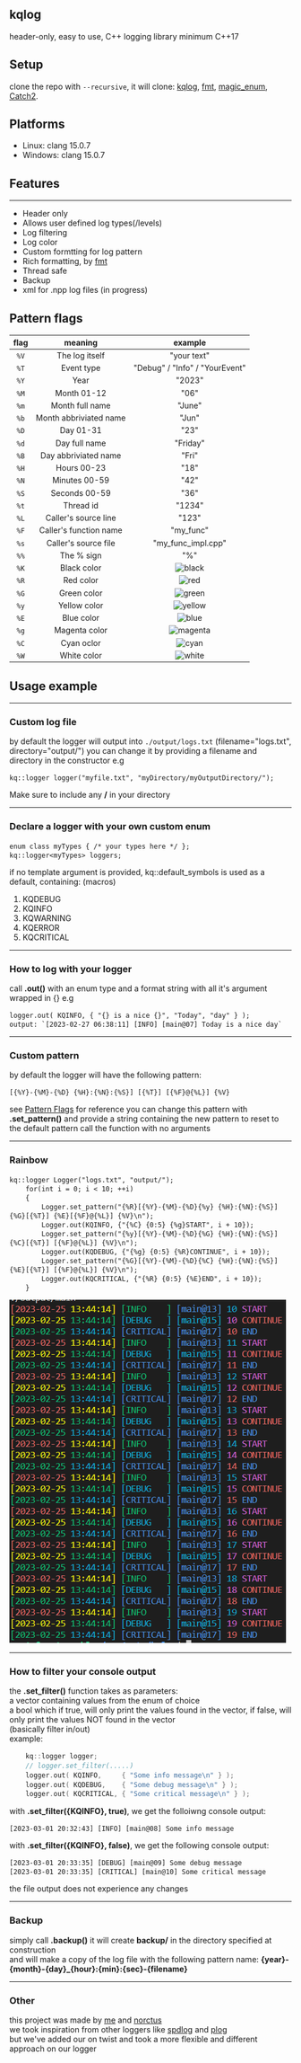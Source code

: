 ## kqlog

header-only, easy to use, C++ logging library
minimum C++17

## Setup

clone the repo with `--recursive`, it will clone:
[kqlog](https://github.com/Robertkq/kqlog),
[fmt](https://github.com/fmtlib/fmt),
[magic_enum](https://github.com/Neargye/magic_enum),
[Catch2](https://github.com/catchorg/Catch2).

## Platforms
* Linux: clang 15.0.7
* Windows: clang 15.0.7

## Features
---
* Header only
* Allows user defined log types(/levels)
* Log filtering
* Log color
* Custom formtting for log pattern
* Rich formatting, by [fmt](https://github.com/fmtlib/fmt)
* Thread safe
* Backup
* xml for .npp log files (in progress)

## Pattern flags
| flag | meaning | example |
| :----: | :-------: | :-------: |
|`%V`|The log itself|"your text"|
|`%T`|Event type|"Debug" / "Info" / "YourEvent"|
|`%Y`|Year|"2023"|
|`%M`|Month 01-12|"06"|
|`%m`|Month full name|"June"|
|`%b`|Month abbriviated name|"Jun"|
|`%D`|Day 01-31|"23"|
|`%d`|Day full name|"Friday"|
|`%B`|Day abbriviated name|"Fri"|
|`%H`|Hours 00-23|"18"|
|`%N`|Minutes 00-59|"42"|
|`%S`|Seconds 00-59|"36"|
|`%t`|Thread id|"1234"|
|`%L`|Caller's source line|"123"|
|`%F`|Caller's function name|"my_func"|
|`%s`|Caller's source file|"my_func_impl.cpp"|
|`%%`|The % sign|"%"|
|`%K`|Black color|![black](https://placehold.co/15x15/black/black.png)|
|`%R`|Red color|![red](https://placehold.co/15x15/red/red.png)|
|`%G`|Green color|![green](https://placehold.co/15x15/green/green.png)|
|`%y`|Yellow color|![yellow](https://placehold.co/15x15/yellow/yellow.png)|
|`%E`|Blue color|![blue](https://placehold.co/15x15/blue/blue.png)|
|`%g`|Magenta color|![magenta](https://placehold.co/15x15/magenta/magenta.png)|
|`%C`|Cyan oclor|![cyan](https://placehold.co/15x15/cyan/cyan.png)|
|`%W`|White color|![white](https://placehold.co/15x15/white/white.png)|

## Usage example
---
### Custom log file
by default the logger will output into `./output/logs.txt` (filename="logs.txt", directory="output/")
you can change it by providing a filename and directory in the constructor
e.g
```
kq::logger logger("myfile.txt", "myDirectory/myOutputDirectory/");
```
Make sure to include any **/** in your directory

---
### Declare a logger with your own custom enum
```
enum class myTypes { /* your types here */ };
kq::logger<myTypes> loggers;
```
if no template argument is provided, kq::default_symbols is used as a default, containing:
(macros)
1. KQDEBUG
2. KQINFO
3. KQWARNING
4. KQERROR
5. KQCRITICAL
--- 
### How to log with your logger
call **.out()** with an enum type and a format string with all it's argument wrapped in {}
e.g
```
logger.out( KQINFO, { "{} is a nice {}", "Today", "day" } );
output: `[2023-02-27 06:38:11] [INFO] [main@07] Today is a nice day`
```
---
### Custom pattern
by default the logger will have the following pattern:
```
[{%Y}-{%M}-{%D} {%H}:{%N}:{%S}] [{%T}] [{%F}@{%L}] {%V}
```

see [Pattern Flags](#pattern-flags) for reference
you can change this pattern with **.set_pattern()** and provide a string containing the new pattern
to reset to the default pattern call the function with no arguments

---
### Rainbow
```
kq::logger Logger("logs.txt", "output/");
    for(int i = 0; i < 10; ++i)
    {
        Logger.set_pattern("{%R}[{%Y}-{%M}-{%D}{%y} {%H}:{%N}:{%S}] {%G}[{%T}] {%E}[{%F}@{%L}] {%V}\n");
        Logger.out(KQINFO, {"{%C} {0:5} {%g}START", i + 10});
        Logger.set_pattern("{%y}[{%Y}-{%M}-{%D}{%G} {%H}:{%N}:{%S}] {%C}[{%T}] [{%F}@{%L}] {%V}\n");
        Logger.out(KQDEBUG, {"{%g} {0:5} {%R}CONTINUE", i + 10});
        Logger.set_pattern("{%G}[{%Y}-{%M}-{%D}{%C} {%H}:{%N}:{%S}] {%E}[{%T}] [{%F}@{%L}] {%V}\n");
        Logger.out(KQCRITICAL, {"{%R} {0:5} {%E}END", i + 10});
    }
```
![Rainbow Example](https://github.com/Robertkq/kqlog/blob/main/img/RainbowExample.png)

---
### How to filter your console output
the **.set_filter()** function takes as parameters:   
a vector containing values from the enum of choice   
a bool which if true, will only print the values found in the vector, if false, will only print the values NOT found in the vector     
(basically filter in/out)   
example:
```cpp
    kq::logger logger;
    // logger.set_filter(.....)
    logger.out( KQINFO,     { "Some info message\n" } );
    logger.out( KQDEBUG,    { "Some debug message\n" } );
    logger.out( KQCRITICAL, { "Some critical message\n" } );
```
with **.set_filter({KQINFO}, true)**, we get the folloiwng console output:
```
[2023-03-01 20:32:43] [INFO] [main@08] Some info message
```
with **.set_filter({KQINFO}, false)**, we get the following console output:
```
[2023-03-01 20:33:35] [DEBUG] [main@09] Some debug message
[2023-03-01 20:33:35] [CRITICAL] [main@10] Some critical message
```   
the file output does not experience any changes 

---
### Backup   

simply call **.backup()**
it will create **backup/**  in the directory specified at construction   
and will make a copy of the log file with the following pattern name:
**{year}-{month}-{day}_{hour}:{min}:{sec}-{filename}**

---
### Other
this project was made by [me](https://github.com/robertkq) and [norctus](https://github.com/norctus)   
we took inspiration from other loggers like [spdlog](https://github.com/gabime/spdlog) and [plog](https://github.com/SergiusTheBest/plog)   
but we've added our on twist and took a more flexible and different approach on our logger